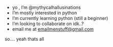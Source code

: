 - yo , I’m @mythycalhallusinations
- I’m mostly interested in python 
- I’m currently learning python (still a beginner)
- I’m looking to collaborate on idk..?
- email me at emailmenstuff@gmail.com

so.... yeah thats all

